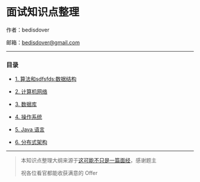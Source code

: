 # 面试知识点整理

作者：bedisdover

邮箱：bedisdover@gmail.com

---

### 目录

* [1. 算法和sdfsfds:数据结构](data/README.md)

* [2. 计算机网络](web/README.md)

* [3. 数据库](database/README.md)

* [4. 操作系统](os/README.md)

* [5. Java 语言](java/README.md)

* [6. 分布式架构](ds/README.md)

---

> 本知识点整理大纲来源于[这可能不只是一篇面经](https://www.nowcoder.com/discuss/29890)，感谢题主
>
> 祝各位看官都能收获满意的 Offer
